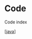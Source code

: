# Code

Code index

[[java]]

[//begin]: # "Autogenerated link references for markdown compatibility"
[java]: java/index "Java"
[//end]: # "Autogenerated link references"